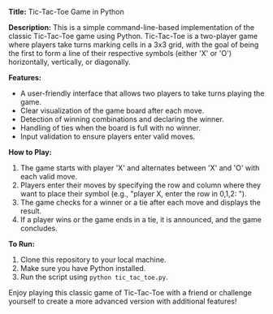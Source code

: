 **Title:** Tic-Tac-Toe Game in Python

**Description:**
This is a simple command-line-based implementation of the classic Tic-Tac-Toe game using Python. Tic-Tac-Toe is a two-player game where players take turns marking cells in a 3x3 grid, with the goal of being the first to form a line of their respective symbols (either 'X' or 'O') horizontally, vertically, or diagonally. 

**Features:**
- A user-friendly interface that allows two players to take turns playing the game.
- Clear visualization of the game board after each move.
- Detection of winning combinations and declaring the winner.
- Handling of ties when the board is full with no winner.
- Input validation to ensure players enter valid moves.

**How to Play:**
1. The game starts with player 'X' and alternates between 'X' and 'O' with each valid move.
2. Players enter their moves by specifying the row and column where they want to place their symbol (e.g., "player X, enter the row in 0,1,2: ").
3. The game checks for a winner or a tie after each move and displays the result.
4. If a player wins or the game ends in a tie, it is announced, and the game concludes.

**To Run:**
1. Clone this repository to your local machine.
2. Make sure you have Python installed.
3. Run the script using `python tic_tac_toe.py`.

Enjoy playing this classic game of Tic-Tac-Toe with a friend or challenge yourself to create a more advanced version with additional features!
